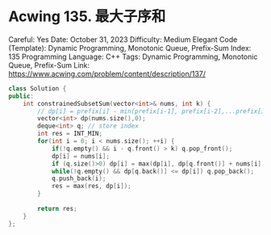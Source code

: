 # Acwing 135. 最大子序和

Careful: Yes
Date: October 31, 2023
Difficulty: Medium
Elegant Code (Template): Dynamic Programming, Monotonic Queue, Prefix-Sum
Index: 135
Programming Language: C++
Tags: Dynamic Programming, Monotonic Queue, Prefix-Sum
Link: https://www.acwing.com/problem/content/description/137/

```cpp
class Solution {
public:
    int constrainedSubsetSum(vector<int>& nums, int k) {
        // dp[i] = prefix[i] - min(prefix[i-1], prefix[i-2],...prefix[i-k])
        vector<int> dp(nums.size(),0);
        deque<int> q; // store index
        int res = INT_MIN;
        for(int i = 0; i < nums.size(); ++i) {
            if(!q.empty() && i - q.front() > k) q.pop_front();
            dp[i] = nums[i];
            if (q.size()>0) dp[i] = max(dp[i], dp[q.front()] + nums[i]);       
            while(!q.empty() && dp[q.back()] <= dp[i]) q.pop_back();
            q.push_back(i);
            res = max(res, dp[i]);
        }
        
        return res;
    }
};
```